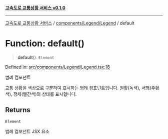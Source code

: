 [**고속도로 교통상황 서비스 v0.1.0**](../../../../README.md)

***

[고속도로 교통상황 서비스](../../../../modules.md) / [components/Legend/Legend](../README.md) / default

# Function: default()

> **default**(): `Element`

Defined in: [src/components/Legend/Legend.tsx:16](https://github.com/ksheyon123/road-status-preview/blob/d56258a23fae54155a9cd30000ae39fff6269a67/src/components/Legend/Legend.tsx#L16)

범례 컴포넌트

교통 상황을 색상으로 구분하여 표시하는 범례 컴포넌트입니다.
원활(녹색), 서행(주황색), 정체(빨간색)의 상태를 표시합니다.

## Returns

`Element`

범례 컴포넌트 JSX 요소
